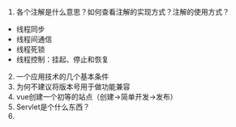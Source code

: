 1. 各个注解是什么意思？如何查看注解的实现方式？注解的使用方式？

- 线程同步
- 线程间通信
- 线程死锁
- 线程控制：挂起、停止和恢复

2. 一个应用技术的几个基本条件
3. 为何不建议将版本号用于做功能兼容
4. vue创建一个初等的站点（创建->简单开发->发布）
5. Servlet是个什么东西？
6. 